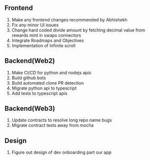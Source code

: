Frontend
--------------------------------------------
1) Make any frontend changes recommended by Abhishekh
2) Fix any minor UI issues
3) Change hard coded divide amount by fetching decimal value from rewards mint in swaps connectors
4) Integrate Roadmaps and Objectives
5) Implementation of Infinite scroll

Backend(Web2)
---------------------------------------------
1) Make CI/CD for python and nodejs apis
2) Build github bots
3) Build automated clone PR detection
4) Migrate python api to typescript
5) Add tests to typescript apis

Backend(Web3)
---------------------------------------------
1) Update contracts to resolve long repo name bugs
2) Migrate contract tests away from mocha

Design
---------------------------------------------
1) Figure out design of dev onboarding part our app
